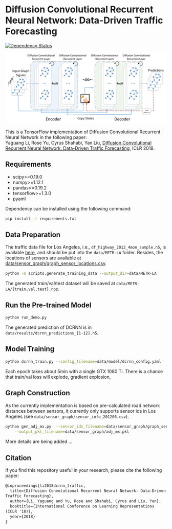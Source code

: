 # Diffusion Convolutional Recurrent Neural Network: Data-Driven Traffic Forecasting

[![Dependency Status](https://beta.gemnasium.com/badges/github.com/liyaguang/DCRNN.svg)](https://beta.gemnasium.com/projects/github.com/liyaguang/DCRNN)

![Diffusion Convolutional Recurrent Neural Network](figures/model_architecture.jpg "Model Architecture")

This is a TensorFlow implementation of Diffusion Convolutional Recurrent Neural Network in the following paper: \
Yaguang Li, Rose Yu, Cyrus Shahabi, Yan Liu, [Diffusion Convolutional Recurrent Neural Network: Data-Driven Traffic Forecasting](https://arxiv.org/abs/1707.01926), ICLR 2018.


## Requirements
- scipy>=0.19.0
- numpy>=1.12.1
- pandas>=0.19.2
- tensorflow>=1.3.0
- pyaml


Dependency can be installed using the following command:
```bash
pip install -r requirements.txt
```

## Data Preparation
The traffic data file for Los Angeles, i.e., `df_highway_2012_4mon_sample.h5`, is available [here](https://drive.google.com/open?id=1tjf5aXCgUoimvADyxKqb-YUlxP8O46pb), and should be
put into the `data/METR-LA` folder.
Besides, the locations of sensors are available at [data/sensor_graph/graph_sensor_locations.csv](https://github.com/liyaguang/DCRNN/blob/master/data/sensor_graph/graph_sensor_locations.csv).
```bash
python -m scripts.generate_training_data --output_dir=data/METR-LA
```
The generated train/val/test dataset will be saved at `data/METR-LA/{train,val,test}.npz`.


## Run the Pre-trained Model

```bash
python run_demo.py
```
The generated prediction of DCRNN is in `data/results/dcrnn_predictions_[1-12].h5`.


## Model Training
```bash
python dcrnn_train.py --config_filename=data/model/dcrnn_config.yaml
```
Each epoch takes about 5min with a single GTX 1080 Ti. There is a chance that train/val loss will explode,  gradient explosion, 

## Graph Construction
 As the currently implementation is based on pre-calculated road network distances between sensors, it currently only
 supports sensor ids in Los Angeles (see `data/sensor_graph/sensor_info_201206.csv`).

```bash
python gen_adj_mx.py  --sensor_ids_filename=data/sensor_graph/graph_sensor_ids.txt --normalized_k=0.1\
    --output_pkl_filename=data/sensor_graph/adj_mx.pkl
```

More details are being added ...

## Citation

If you find this repository useful in your research, please cite the following paper:
```
@inproceedings{li2018dcrnn_traffic,
  title={Diffusion Convolutional Recurrent Neural Network: Data-Driven Traffic Forecasting},
  author={Li, Yaguang and Yu, Rose and Shahabi, Cyrus and Liu, Yan},
  booktitle={International Conference on Learning Representations (ICLR '18)},
  year={2018}
}
```
